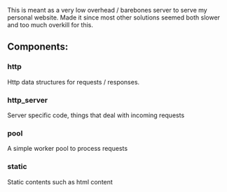 This is meant as a very low overhead / barebones server to serve my personal website. Made it since most other solutions seemed both slower and too much overkill for this. 


## Components:
### http
Http data structures for requests / responses.

### http_server
Server specific code, things that deal with incoming requests

### pool
A simple worker pool to process requests

### static
Static contents such as html content
